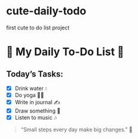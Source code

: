 # cute-daily-todo
first cute to do list project 
# 🌸 My Daily To-Do List 🌸

## Today’s Tasks:
- [x] Drink water 💧
- [x] Do yoga 🧘‍♀️
- [x] Write in journal ✍️
- [x] Draw something 🎨
- [x] Listen to music 🎶

> “Small steps every day make big changes.” 💛

